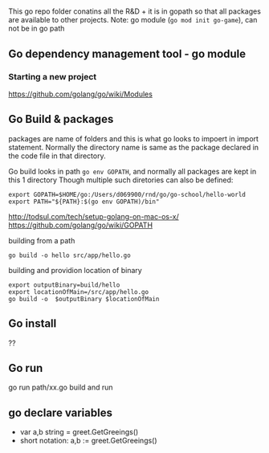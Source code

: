 #
This go repo folder conatins all the R&D + it is in gopath so that all packages are available to other projects.
Note: go module (`go mod init go-game`), can not be in go path

## Go dependency management tool - go module
### Starting a new project
https://github.com/golang/go/wiki/Modules


## Go Build & packages

packages are name of folders and this is what go looks to impoert in import statement.
Normally the directory name is same as the package declared in the code file in that directory.

Go build looks in path `go env GOPATH`, and normally all packages are kept in this 1 directory
Though multiple such diretories can also be defined:
```
export GOPATH=$HOME/go:/Users/d069900/rnd/go/go-school/hello-world
export PATH="${PATH}:$(go env GOPATH)/bin"
```


http://todsul.com/tech/setup-golang-on-mac-os-x/
https://github.com/golang/go/wiki/GOPATH


building from a path
```
go build -o hello src/app/hello.go
```

building and providion location of binary
```
export outputBinary=build/hello
export locationOfMain=/src/app/hello.go
go build -o  $outputBinary $locationOfMain
```

## Go install
??

## Go run 
go run path/xx.go build and run

## go declare variables
- var a,b string = greet.GetGreeings()
- short notation: a,b := greet.GetGreeings()

  
